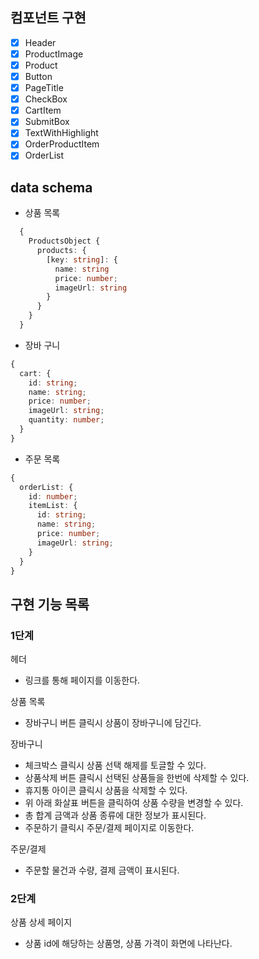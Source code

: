 ## 컴포넌트 구현

- [x] Header
- [x] ProductImage
- [x] Product
- [x] Button
- [x] PageTitle
- [x] CheckBox
- [x] CartItem
- [x] SubmitBox
- [x] TextWithHighlight
- [x] OrderProductItem
- [x] OrderList

## data schema

- 상품 목록

```ts
  {
    ProductsObject {
      products: {
        [key: string]: {
          name: string
          price: number;
          imageUrl: string
        }
      }
    }
  }
```

- 장바 구니

```ts
{
  cart: {
    id: string;
    name: string;
    price: number;
    imageUrl: string;
    quantity: number;
  }
}
```

- 주문 목록

```ts
{
  orderList: {
    id: number;
    itemList: {
      id: string;
      name: string;
      price: number;
      imageUrl: string;
    }
  }
}
```

## 구현 기능 목록

### 1단계

헤더

- 링크를 통해 페이지를 이동한다.

상품 목록

- 장바구니 버튼 클릭시 상품이 장바구니에 담긴다.

장바구니

- 체크박스 클릭시 상품 선택 해제를 토글할 수 있다.
- 상품삭제 버튼 클릭시 선택된 상품들을 한번에 삭제할 수 있다.
- 휴지통 아이콘 클릭시 상품을 삭제할 수 있다.
- 위 아래 화살표 버튼을 클릭하여 상품 수량을 변경할 수 있다.
- 총 합계 금액과 상품 종류에 대한 정보가 표시된다.
- 주문하기 클릭시 주문/결제 페이지로 이동한다.

주문/결제

- 주문할 물건과 수량, 결제 금액이 표시된다.

### 2단계

상품 상세 페이지

- 상품 id에 해당하는 상품명, 상품 가격이 화면에 나타난다.
